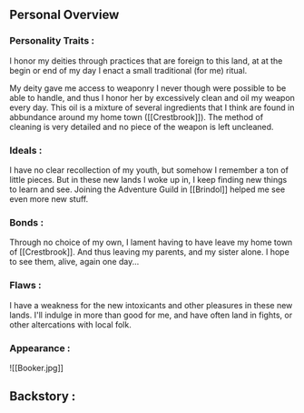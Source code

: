 ## Personal Overview
### Personality Traits :
I honor my deities through practices that are foreign to this land, at at the begin or end of my day I enact a small traditional (for me) ritual.

My deity gave me access to weaponry I never though were possible to be able to handle, and thus I honor her by excessively clean and oil my weapon every day. This oil is a mixture of several ingredients that I think are found in abbundance around my home town ([[Crestbrook]]). The method of cleaning is very detailed and no piece of the weapon is left uncleaned. 

### Ideals : 
I have no clear recollection of my youth, but somehow I remember a ton of little pieces. But in these new lands I woke up in, I keep finding new things to learn and see. Joining the Adventure Guild in [[Brindol]] helped me see even more new stuff.

### Bonds :
Through no choice of my own, I lament having to have leave my home town of [[Crestbrook]]. And thus leaving my parents, and my sister alone. I hope to see them, alive, again one day...

### Flaws :
I have a weakness for the new intoxicants and other pleasures in these new lands. I'll indulge in more than good for me, and have often land in fights, or other altercations with local folk.

### Appearance :
![[Booker.jpg]]

## Backstory :